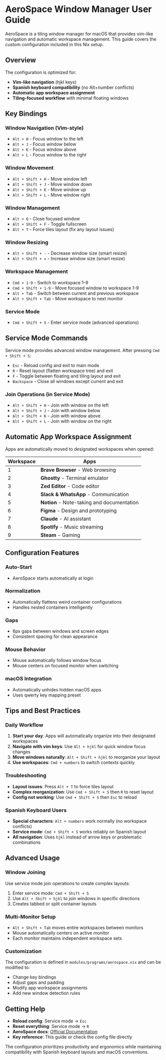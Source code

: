 # AeroSpace Window Manager User Guide

AeroSpace is a tiling window manager for macOS that provides vim-like navigation and automatic workspace management. This guide covers the custom configuration included in this Nix setup.

## Overview

The configuration is optimized for:
- **Vim-like navigation** (hjkl keys)
- **Spanish keyboard compatibility** (no Alt+number conflicts)
- **Automatic app workspace assignment**
- **Tiling-focused workflow** with minimal floating windows

## Key Bindings

### Window Navigation (Vim-style)
- `Alt + H` - Focus window to the left
- `Alt + J` - Focus window below
- `Alt + K` - Focus window above  
- `Alt + L` - Focus window to the right

### Window Movement
- `Alt + Shift + H` - Move window left
- `Alt + Shift + J` - Move window down
- `Alt + Shift + K` - Move window up
- `Alt + Shift + L` - Move window right

### Window Management
- `Alt + Q` - Close focused window
- `Alt + Shift + F` - Toggle fullscreen
- `Alt + T` - Force tiles layout (fix any layout issues)

### Window Resizing
- `Alt + Shift + -` - Decrease window size (smart resize)
- `Alt + Shift + =` - Increase window size (smart resize)

### Workspace Management
- `Cmd + 1-9` - Switch to workspace 1-9
- `Cmd + Shift + 1-9` - Move focused window to workspace 1-9
- `Alt + Tab` - Switch between current and previous workspace
- `Alt + Shift + Tab` - Move workspace to next monitor

### Service Mode
- `Cmd + Shift + S` - Enter service mode (advanced operations)

## Service Mode Commands

Service mode provides advanced window management. After pressing `Cmd + Shift + S`:

- `Esc` - Reload config and exit to main mode
- `R` - Reset layout (flatten workspace tree) and exit
- `F` - Toggle between floating and tiling layout and exit
- `Backspace` - Close all windows except current and exit

### Join Operations (in Service Mode)
- `Alt + Shift + H` - Join with window on the left
- `Alt + Shift + J` - Join with window below
- `Alt + Shift + K` - Join with window above
- `Alt + Shift + L` - Join with window on the right

## Automatic App Workspace Assignment

Apps are automatically moved to designated workspaces when opened:

| Workspace | Apps |
|-----------|------|
| 1 | **Brave Browser** - Web browsing |
| 2 | **Ghostty** - Terminal emulator |
| 3 | **Zed Editor** - Code editor |
| 4 | **Slack & WhatsApp** - Communication |
| 5 | **Notion** - Note-taking and documentation |
| 6 | **Figma** - Design and prototyping |
| 7 | **Claude** - AI assistant |
| 8 | **Spotify** - Music streaming |
| 9 | **Steam** - Gaming |

## Configuration Features

### Auto-Start
- AeroSpace starts automatically at login

### Normalization
- Automatically flattens weird container configurations
- Handles nested containers intelligently

### Gaps
- 6px gaps between windows and screen edges
- Consistent spacing for clean appearance

### Mouse Behavior
- Mouse automatically follows window focus
- Mouse centers on focused monitor when switching

### macOS Integration
- Automatically unhides hidden macOS apps
- Uses qwerty key mapping preset

## Tips and Best Practices

### Daily Workflow
1. **Start your day**: Apps will automatically organize into their designated workspaces
2. **Navigate with vim keys**: Use `Alt + hjkl` for quick window focus changes
3. **Move windows naturally**: `Alt + Shift + hjkl` to reorganize your layout
4. **Use workspaces**: `Cmd + numbers` to switch contexts quickly

### Troubleshooting
- **Layout issues**: Press `Alt + T` to force tiles layout
- **Complex reorganization**: Use `Cmd + Shift + S` then `R` to reset layout
- **Config not working**: Use `Cmd + Shift + S` then `Esc` to reload

### Spanish Keyboard Users
- **Special characters**: `Alt + numbers` work normally (no workspace conflicts)
- **Service mode**: `Cmd + Shift + S` works reliably on Spanish layout
- **All navigation**: Uses `hjkl` instead of arrow keys or problematic combinations

## Advanced Usage

### Window Joining
Use service mode join operations to create complex layouts:
1. Enter service mode: `Cmd + Shift + S`
2. Use `Alt + Shift + hjkl` to join windows in specific directions
3. Creates tabbed or split container layouts

### Multi-Monitor Setup
- `Alt + Shift + Tab` moves entire workspaces between monitors
- Mouse automatically centers on active monitor
- Each monitor maintains independent workspace sets

### Customization
The configuration is defined in `modules/programs/aerospace.nix` and can be modified to:
- Change key bindings
- Adjust gaps and padding
- Modify app workspace assignments
- Add new window detection rules

## Getting Help

- **Reload config**: Service mode → `Esc`
- **Reset everything**: Service mode → `R` 
- **AeroSpace docs**: [Official Documentation](https://nikitabobko.github.io/AeroSpace/)
- **Key reference**: This guide or check the config file directly

The configuration prioritizes productivity and ergonomics while maintaining compatibility with Spanish keyboard layouts and macOS conventions.